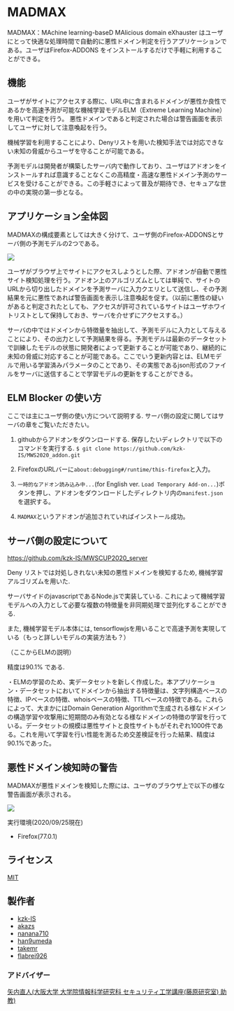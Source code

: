 # MADMAX 

MADMAX：MAchine learning-baseD MAlicious domain eXhauster はユーザにとって快適な処理時間で自動的に悪性ドメイン判定を行うアプリケーションである。ユーザはFirefox-ADDONS をインストールするだけで手軽に利用することができる。

## 機能

ユーザがサイトにアクセスする際に、URL中に含まれるドメインが悪性か良性であるかを高速予測が可能な機械学習モデルELM（Extreme Learning Machine）を用いて判定を行う。
悪性ドメインであると判定された場合は警告画面を表示してユーザに対して注意喚起を行う。

機械学習を利用することにより、Denyリストを用いた検知手法では対応できない未知の脅威からユーザを守ることが可能である。

予測モデルは開発者が構築したサーバ内で動作しており、ユーザはアドオンをインストールすれば意識することなくこの高精度・高速な悪性ドメイン予測のサービスを受けることができる。この手軽さによって普及が期待でき、セキュアな世の中の実現の第一歩となる。

## アプリケーション全体図

MADMAXの構成要素としては大きく分けて、ユーザ側のFirefox-ADDONSとサーバ側の予測モデルの2つである。

![][fig_system]

[fig_system]:https://github.com/kzk-IS/MWS2020_adon/blob/master/fig_system.jpg

ユーザがブラウザ上でサイトにアクセスしようとした際、アドオンが自動で悪性サイト検知処理を行う。アドオン上のアルゴリズムとしては単純で、サイトのURLから切り出したドメインを予測サーバに入力クエリとして送信し、その予測結果を元に悪性であれば警告画面を表示し注意喚起を促す。（以前に悪性の疑いがあると判定されたとしても、アクセスが許可されているサイトはユーザホワイトリストとして保持しておき、サーバを介せずにアクセスする。） 

サーバの中ではドメインから特徴量を抽出して、予測モデルに入力として与えることにより、その出力として予測結果を得る。予測モデルは最新のデータセットで訓練したモデルの状態に開発者によって更新することが可能であり、継続的に未知の脅威に対応することが可能である。ここでいう更新内容とは、ELMモデルで用いる学習済みパラメータのことであり、その実態であるjson形式のファイルをサーバに送信することで学習モデルの更新をすることができる。

## ELM Blocker の使い方

ここでは主にユーザ側の使い方について説明する. サーバ側の設定に関してはサーバの章をご覧いただきたい。

1. githubからアドオンをダウンロードする. 保存したいディレクトリで以下のコマンドを実行する.
```$ git clone https://github.com/kzk-IS/MWS2020_addon.git```

1. FirefoxのURLバーに`about:debugging#/runtime/this-firefox`と入力。

1. `一時的なアドオン読み込み中...`(for English ver. `Load Temporary Add-on...`)ボタンを押し、アドオンをダウンロードしたディレクトリ内の`manifest.json`を選択する。

1. `MADMAX`というアドオンが追加されていればインストール成功。


## サーバ側の設定について
https://github.com/kzk-IS/MWSCUP2020_server

Deny リストでは対処しきれない未知の悪性ドメインを検知するため, 機械学習アルゴリズムを用いた.

サーバサイドのjavascriptであるNode.jsで実装している. これによって機械学習モデルへの入力として必要な複数の特徴量を非同期処理で並列化することができる.

また, 機械学習モデル本体には, tensorflowjsを用いることで高速予測を実現している（もっと詳しいモデルの実装方法も？）

（ここからELMの説明）

精度は90.1% である.

・ELMの学習のため、実データセットを新しく作成した。本アプリケーション・データセットにおいてドメインから抽出する特徴量は、文字列構造ベースの特徴、IPベースの特徴、whoisベースの特徴、TTLベースの特徴である。これらによって、大まかにはDomain Generation Algorithmで生成される様なドメインの構造学習や攻撃用に短期間のみ有効となる様なドメインの特徴の学習を行っている。データセットの規模は悪性サイトと良性サイトもがそれぞれ1000件である。これを用いて学習を行い性能を測るため交差検証を行った結果、精度は90.1%であった。


## 悪性ドメイン検知時の警告

MADMAXが悪性ドメインを検知した際には、ユーザのブラウザ上で以下の様な警告画面が表示される。

![][keikoku]

[keikoku]:https://github.com/kzk-IS/MWS2020_adon/blob/master/keikoku.png

実行環境(2020/09/25現在)
- Firefox(77.0.1)

## ライセンス

[MIT](https://github.com/tcnksm/tool/blob/master/LICENCE)

## 製作者

- [kzk-IS](https://github.com/kzk-IS)
- [akazs](https://github.com/akazs)
- [nanana710](https://github.com/nanana710)
- [han9umeda](https://github.com/han9umeda)
- [takemr](https://github.com/takemr)
- [flabrei926](https://github.com/flabrei926)

### アドバイザー

[矢内直人(大阪大学 大学院情報科学研究科 セキュリティ工学講座(藤原研究室) 助教)](http://www-infosec.ist.osaka-u.ac.jp/~yanai/)
